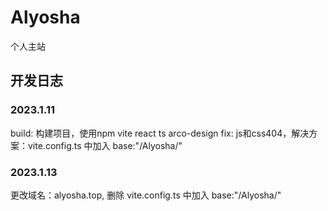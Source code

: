 # Alyosha
个人主站




## 开发日志
### 2023.1.11
  build: 构建项目，使用npm vite react ts arco-design
  fix: js和css404，解决方案：vite.config.ts 中加入   base:"/Alyosha/"

### 2023.1.13
  更改域名：alyosha.top, 删除 vite.config.ts 中加入   base:"/Alyosha/"
